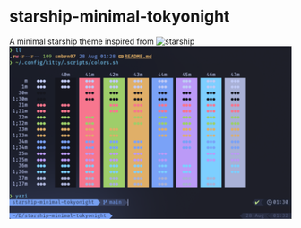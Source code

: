 # starship-minimal-tokyonight
A minimal starship theme inspired from ![starship](https://starship.rs/presets/tokyo-night)
![Showcase](https://github.com/smbrn07/starship-minimal-tokyonight/blob/main/Pic/2024-08-28T01:32:17,687321766+07:00.png?raw=true)
